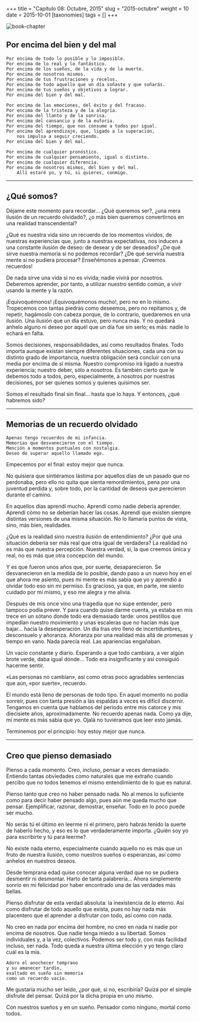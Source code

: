 +++
title = "Capítulo 08: Octubre, 2015"
slug = "2015-octubre"
weight = 10
date = 2015-10-01
[taxonomies]
tags = []
+++

![book-chapter](/images/book/oeur/08.jpg)

## Por encima del bien y del mal
```
Por encima de todo lo posible y lo imposible.
Por encima de lo real y lo fantástico.
Por encima de los sueños, de la vida y de la muerte.
Por encima de nosotros mismos.
Por encima de tus frustraciones y recelos.
Por encima de todo aquello que un día soñaste y que soñarás.
Por encima de tus sueños y objetivos a lograr.
Por encima del bien y del mal.

Por encima de las emociones, del éxito y del fracaso.
Por encima de la tristeza y de la alegría.
Por encima del llanto y de la sonrisa.
Por encima del cansancio y de la euforia.
Por encima del tiempo, que nos consume a todos por igual.
Por encima del aprendizaje, que, ligado a la superación, 
    nos impulsa a seguir creciendo.
Por encima del bien y del mal.

Por encima de cualquier pronóstico.
Por encima de cualquier pensamiento, igual o distinto.
Por encima de cualquier diferencia.
Por encima de nosotros mismos, del bien y del mal. 
    Allí estaré yo, y tú, si quieres, conmigo.
```
--- 

## ¿Qué somos?

Déjame este momento para recordar… ¿Qué queremos ser?, ¿una mera ilusión de un recuerdo olvidado?, ¿o más bien queremos convertirnos en una realidad transcendental?

¿Qué es nuestra vida sino un recuerdo de los momentos vividos, de nuestras experiencias que, junto a nuestras expectativas, nos inducen a una constante ilusión de deseo: de desear y de ser deseados? ¿De qué sirve nuestra memoria si no podemos recordar? ¿De qué serviría nuestra mente si no pudiera procesar? Enseñémonos a pensar. ¡Creemos recuerdos!

De nada sirve una vida si no es vivida; nadie vivirá por nosotros. Deberemos aprender, por tanto, a utilizar nuestro sentido común, a vivir usando la mente y la razón.

¡Equivoquémonos! ¡Equivoquémonos mucho!, pero no en lo mismo. Tropecemos con tantas piedras como deseemos, pero no repitamos y, de repetir, hagámoslo con cabeza porque, de lo contrario, quedaremos en una ilusión. Una ilusión que un día estuvo, pero nunca más. Y no quedará anhelo alguno ni deseo por aquél que un día fue sin serlo; es más: nadie lo echará en falta.

Somos decisiones, responsabilidades, así como resultados finales. Todo importa aunque existan siempre diferentes situaciones, cada una con su distinto grado de importancia, nuestra obligación será concluir con una media por encima de sí misma. Nuestro compromiso irá ligado a nuestra experiencia; nuestro deber, sólo a nosotros. Es también cierto que le debemos todo a todos, pero, especialmente, a nosotros por nuestras decisiones, por ser quienes somos y quienes quisimos ser.

Somos el resultado final sin final… hasta que lo haya. Y entonces, ¿qué habremos sido?

---

## Memorias de un recuerdo olvidado
```
Apenas tengo recuerdos de mi infancia.
Memorias que desvanecieron con el tiempo.
Mención a momentos puntuales con nostalgia.
Deseo de superar aquello llamado ego.
```

Empecemos por el final: estoy mejor que nunca.

No quisiera que sintiéramos lástima por aquellos días de un pasado que no perdonaba, pero ello no quita que sienta remordimientos, pena por una juventud perdida y, sobre todo, por la cantidad de deseos que perecieron durante el camino.

En aquellos días aprendí mucho. Aprendí como nadie debería aprender. Aprendí cómo no se deberían hacer las cosas. Aprendí que existen siempre distintas versiones de una misma situación. No lo llamaría puntos de vista, sino, más bien, realidades.

¿Qué es la realidad sino nuestra ilusión de entendimiento? ¿Por qué una situación debería ser más real que otra igual de verdadera? La realidad no es más que nuestra percepción. Nuestra verdad, sí, la que creemos única y real, no es más que otra concepción del mundo.

Y es que fueron unos años que, por suerte, desaparecieron. Se desvanecieron en la medida de lo posible, dando paso a un nuevo hoy en el que ahora me asiento, pues mi mente es más sabia que yo y aprendió a olvidar todo eso sin mi permiso. Es gracioso, ya que, en parte, me siento cuidado por mí mismo, y eso me alegra y me alivia.

Después de mis once vino una tragedia que no supe entender, pero tampoco podía prever. Y para cuando quise darme cuenta, ya estaba en mis trece en un sótano donde todo era demasiado tarde: unos pestillos que impedían nuestro movimiento y unas escaleras que no hacían más que bajar… hacia la desesperación. Un día tras otro lleno de incertidumbres, desconsuelo y añoranza. Añoranza por una realidad más allá de promesas y tiempo en vano. Nada parecía real. Las apariencias engañaban.

Un vacío constante y diario. Esperando a que todo cambiara, a ver algún brote verde, daba igual dónde… Todo era insignificante y así consiguió hacerme sentir.

«Las personas no cambian», así como otras poco agradables sentencias que aún, «por suerte», recuerdo.

El mundo está lleno de personas de todo tipo. En aquel momento no podía sonreír, pues con tanta presión a las espaldas a veces es difícil discernir. Tengamos en cuenta que hablamos del periodo entre mis catorce y mis diecisiete años, aproximadamente. No recuerdo apenas nada. Como ya dije, mi mente es más sabia que yo. Ojalá no tuviéramos que leer esto jamás.

Terminemos por el principio: hoy estoy mejor que nunca.

--- 

## Creo que pienso demasiado

Pienso a cada momento. Creo, incluso, pensar a veces demasiado. Entiendo tantas obviedades como naturales que me extraño cuando percibo que no todos tenemos el mismo entendimiento de lo que es natural.

Pienso tanto que creo no haber pensado nada. No al menos lo suficiente como para decir haber pensado algo, pues aún me queda mucho que pensar. Ejemplificar, razonar, demostrar, enseñar. Todo en lo poco puede ser mucho.

No serás tú el último en leerme ni el primero, pero habrás tenido la suerte de haberlo hecho, y eso es lo que verdaderamente importa. ¿Quién soy yo para escribirte y tú para leerme?

No existe nada eterno, especialmente cuando aquello no es más que un fruto de nuestra ilusión, como nuestros sueños o esperanzas, así como anhelos en nuestros deseos.

Desde temprana edad quise conocer alguna verdad que no se pudiera desmentir ni desmontar. Harto de tanta palabrería… Ahora simplemente sonrío en mi felicidad por haber encontrado una de las verdades más bellas.

Pienso disfrutar de esta verdad absoluta: la inexistencia de lo eterno. Así como disfrutar de todo aquello que exista, pues no hay nada más placentero que el aprender a disfrutar con todo, así como con nada.

No creo en nada por encima del hombre, no creo en nada ni nadie por encima de nosotros. Que nadie tenga miedo a su libertad. Somos individuales y, a la vez, colectivos. Podemos ser todo y, con más facilidad incluso, ser nada. Todo queda a nuestra última elección y yo tengo claro cuál es la mía.
```
Adoro el anochecer temprano
y su amanecer tardío,
exaltado en sueño sin memoria
como un recuerdo vacío.
```

Me gustaría mucho ser leído, ¿por qué, si no, escribiría? Quizá por el simple disfrute del pensar. Quizá por la dicha propia en uno mismo.

Con nuestros sueños y en un sueño. Pensador como ninguno, mortal como todos.
